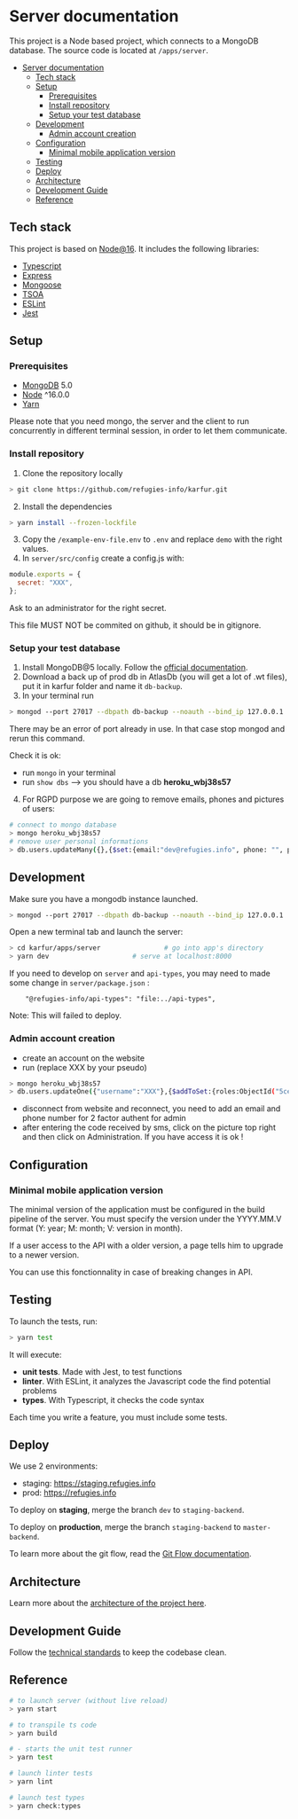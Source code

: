 # Server documentation

This project is a Node based project, which connects to a MongoDB database.
The source code is located at `/apps/server`.

- [Server documentation](#server-documentation)
  - [Tech stack](#tech-stack)
  - [Setup](#setup)
    - [Prerequisites](#prerequisites)
    - [Install repository](#install-repository)
    - [Setup your test database](#setup-your-test-database)
  - [Development](#development)
    - [Admin account creation](#admin-account-creation)
  - [Configuration](#configuration)
    - [Minimal mobile application version](#minimal-mobile-application-version)
  - [Testing](#testing)
  - [Deploy](#deploy)
  - [Architecture](#architecture)
  - [Development Guide](#development-guide)
  - [Reference](#reference)

## Tech stack

This project is based on [Node@16](https://nodejs.org/en/). It includes the following libraries:

- [Typescript](https://www.typescriptlang.org/)
- [Express](https://expressjs.com/)
- [Mongoose](https://mongoosejs.com/)
- [TSOA](https://github.com/lukeautry/tsoa)
- [ESLint](https://eslint.org/)
- [Jest](https://jestjs.io/)

## Setup

### Prerequisites

- [MongoDB](https://treehouse.github.io/installation-guides/mac/mongo-mac.html) 5.0
- [Node](https://nodejs.org/en/download/) ^16.0.0
- [Yarn](https://nodejs.org/en/download/package-manager/)

Please note that you need mongo, the server and the client to run concurrently in different terminal session, in order to let them communicate.

### Install repository

1. Clone the repository locally

```bash
> git clone https://github.com/refugies-info/karfur.git
```

2. Install the dependencies

```bash
> yarn install --frozen-lockfile
```

3. Copy the `/example-env-file.env` to `.env` and replace `demo` with the right values.
4. In `server/src/config` create a config.js with:

```javascript
module.exports = {
  secret: "XXX",
};
```

Ask to an administrator for the right secret.

This file MUST NOT be commited on github, it should be in gitignore.

### Setup your test database

1. Install MongoDB@5 locally. Follow the [official documentation](https://www.mongodb.com/docs/manual/installation/).
2. Download a back up of prod db in AtlasDb (you will get a lot of .wt files), put it in karfur folder and name it `db-backup`.
3. In your terminal run

```bash
> mongod --port 27017 --dbpath db-backup --noauth --bind_ip 127.0.0.1
```

There may be an error of port already in use. In that case stop mongod and rerun this command.

Check it is ok:

- run `mongo` in your terminal
- run `show dbs` --> you should have a db **heroku_wbj38s57**

4. For RGPD purpose we are going to remove emails, phones and pictures of users:

```bash
# connect to mongo database
> mongo heroku_wbj38s57
# remove user personal informations
> db.users.updateMany({},{$set:{email:"dev@refugies.info", phone: "", picture: ""}})
```

## Development

Make sure you have a mongodb instance launched.

```bash
> mongod --port 27017 --dbpath db-backup --noauth --bind_ip 127.0.0.1
```

Open a new terminal tab and launch the server:

```bash
> cd karfur/apps/server                # go into app's directory
> yarn dev                     # serve at localhost:8000
```

If you need to develop on `server` and `api-types`, you may need to made some change in `server/package.json` :

```
    "@refugies-info/api-types": "file:../api-types",
```

Note: This will failed to deploy.

### Admin account creation

- create an account on the website
- run (replace XXX by your pseudo)

```bash
> mongo heroku_wbj38s57
> db.users.updateOne({"username":"XXX"},{$addToSet:{roles:ObjectId("5ce57c969aadae8734c7aee9")}},{upsert:false})
```

- disconnect from website and reconnect, you need to add an email and phone number for 2 factor authent for admin
- after entering the code received by sms, click on the picture top right and then click on Administration. If you have access it is ok !

## Configuration

### Minimal mobile application version

The minimal version of the application must be configured in the build pipeline of the server. You must specify the version under the YYYY.MM.V format (Y: year; M: month; V: version in month).

If a user access to the API with a older version, a page tells him to upgrade to a newer version.

You can use this fonctionnality in case of breaking changes in API.

## Testing

To launch the tests, run:

```bash
> yarn test
```

It will execute:

- **unit tests**. Made with Jest, to test functions
- **linter**. With ESLint, it analyzes the Javascript code the find potential problems
- **types**. With Typescript, it checks the code syntax

Each time you write a feature, you must include some tests.

## Deploy

We use 2 environments:

- staging: https://staging.refugies.info
- prod: https://refugies.info

To deploy on **staging**, merge the branch `dev` to `staging-backend`.

To deploy on **production**, merge the branch `staging-backend` to `master-backend`.

To learn more about the git flow, read the [Git Flow documentation](../README.md#git-flow).

## Architecture

Learn more about the [architecture of the project here](architecture.md).

## Development Guide

Follow the [technical standards](general.md) to keep the codebase clean.

## Reference

```bash
# to launch server (without live reload)
> yarn start

# to transpile ts code
> yarn build

# - starts the unit test runner
> yarn test

# launch linter tests
> yarn lint

# launch test types
> yarn check:types
```
